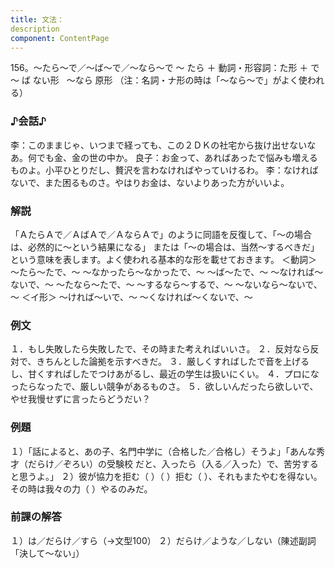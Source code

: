 ```yaml
---
title: 文法：
description
component: ContentPage
---
```



156。～たら～で／～ば～で／～なら～で
～ たら ＋ 動詞・形容詞：た形 ＋ で
～ ば ない形  
～なら 原形
（注：名詞・ナ形の時は「～なら～で」がよく使われる）
### ♪会話♪
李：このままじゃ、いつまで経っても、この２ＤＫの社宅から抜け出せないなあ。何でも金、金の世の中か。 良子：お金って、あればあったで悩みも増えるものよ。小平ひとりだし、贅沢を言わなければやっていけるわ。
李：なければないで、また困るものさ。やはりお金は、ないよりあった方がいいよ。
### 解説
「ＡたらＡで／ＡばＡで／ＡならＡで」のように同語を反復して、「～の場合は、必然的に～という結果になる」 または「～の場合は、当然～するべきだ」という意味を表します。よく使われる基本的な形を載せておきます。
＜動詞＞
～たら～たで、～
～なかったら～なかったで、～
～ば～たで、～
～なければ～ないで、～
～たなら～たで、～
～するなら～するで、～
～ないなら～ないで、～
＜イ形＞
～ければ～いで、～
～くなければ～くないで、～
### 例文
１．もし失敗したら失敗したで、その時また考えればいいさ。
２．反対なら反対で、きちんとした論拠を示すべきだ。
３．厳しくすればしたで音を上げるし、甘くすればしたでつけあがるし、最近の学生は扱いにくい。
４．プロになったらなったで、厳しい競争があるものさ。
５．欲しいんだったら欲しいで、やせ我慢せずに言ったらどうだい？
### 例題
１）「話によると、あの子、名門中学に（合格した／合格し）そうよ」「あんな秀才（だらけ／ぞろい）の受験校 だと、入ったら（入る／入った）で、苦労すると思うよ。」
２）彼が協力を拒む（ ）（ ）拒む（ ）、それもまたやむを得ない。その時は我々の力（ ）やるのみだ。
### 前課の解答
１）は／だらけ／すら（→文型100）
２）だらけ／ような／しない（陳述副詞「決して～ない」）
